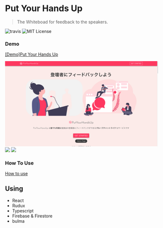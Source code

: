 # Put Your Hands Up

> The Whiteboad for feedback to the speakers.

![travis](https://travis-ci.org/nkgrnkgr/put-your-hands-up.svg?branch=master)
![MIT License](https://img.shields.io/badge/license-MIT-blue.svg?style=flass)

### Demo

[[Demo]Put Your Hands Up](https://put-your-hands-up-test.firebaseapp.com/events/b8829a6a-5385-4550-b8ad-bc078b578ac7/)


![alt](./src/images/cap.png)
<img src="./src/images/s1" width="100">
<img src="./src/images/s2" width="10%">

### How To Use

[How to use](https://pyhu.nkgr.app#howtouse)




## Using

- React
- Rudux
- Typescript
- Firebase & Firestore
- bulma